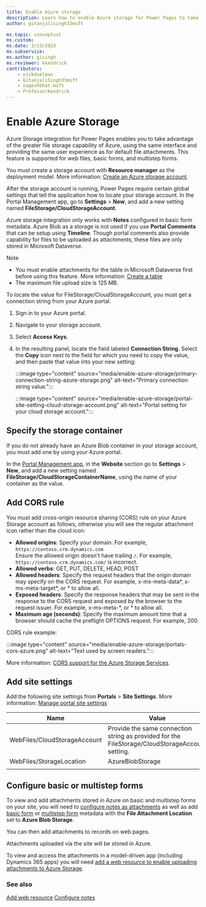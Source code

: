 ```yaml
---
title: Enable Azure storage
description: Learn how to enable Azure storage for Power Pages to take advantage of the greater file storage capability of Azure.
author: gitanjalisingh33msft

ms.topic: conceptual
ms.custom: 
ms.date: 3/13/2023
ms.subservice: 
ms.author: gisingh
ms.reviewer: kkendrick
contributors:
    - nickdoelman
    - GitanjaliSingh33msft
    - nageshbhat-msft
    - ProfessorKendrick
---
```


# Enable Azure Storage

Azure Storage integration for Power Pages enables you to take advantage of the greater file storage capability of Azure, using the same interface and providing the same user experience as for default file attachments. This feature is supported for web files, basic forms, and multistep forms.

You must create a storage account with **Resource manager** as the deployment model. More information: [Create an Azure storage account](/azure/storage/common/storage-account-create?tabs=azure-portal).

After the storage account is running, Power Pages require certain global settings that tell the application how to locate your storage account. In the Portal Management app, go to **Settings** > **New**, and add a new setting named **FileStorage/CloudStorageAccount**.

Azure storage integration only works with **Notes** configured in basic form metadata. Azure Blob as a storage is not used if you use **Portal Comments** that can be setup using **Timeline**. Though portal comments also provide capability for files to be uploaded as attachments, these files are only stored in Microsoft Dataverse.
 
> [!NOTE]
> - You must enable attachments for the table in Microsoft Dataverse first before using this feature. More information: [Create a table](/power-apps/maker/data-platform/data-platform-create-entity)
> - The maximum file upload size is 125 MB.

To locate the value for FileStorage/CloudStorageAccount, you must get a connection string from your Azure portal.

1. Sign in to your Azure portal.

1. Navigate to your storage account.

1. Select **Access Keys**.

1. In the resulting panel, locate the field labeled **Connection String**. Select the **Copy** icon next to the field for which you need to copy the value, and then paste that value into your new setting:

    :::image type="content" source="media/enable-azure-storage/primary-connection-string-azure-storage.png" alt-text="Primary connection string value.":::
    
    :::image type="content" source="media/enable-azure-storage/portal-site-setting-cloud-storage-account.png" alt-text="Portal setting for your cloud storage account.":::

## Specify the storage container

If you do not already have an Azure Blob container in your storage account, you must add one by using your Azure portal.

In the [Portal Management app](portal-management-app.md), in the **Website** section go to **Settings** > **New**, and add a new setting named **FileStorage/CloudStorageContainerName**, using the name of your container as the value.

## Add CORS rule

You must add cross-origin resource sharing (CORS) rule on your Azure Storage account as follows, otherwise you will see the regular attachment icon rather than the cloud icon:

- **Allowed origins**: Specify your domain. For example, `https://contoso.crm.dynamics.com` <br /> Ensure the allowed origin doesn't have trailing `/`. For example, `https://contoso.crm.dynamics.com/` is incorrect.
- **Allowed verbs**: GET, PUT, DELETE, HEAD, POST
- **Allowed headers**: Specify the request headers that the origin domain may specify on the CORS request. For example, x-ms-meta-data\*, x-ms-meta-target\*, or \* to allow all.
- **Exposed headers**: Specify the response headers that may be sent in the response to the CORS request and exposed by the browser to the request issuer. For example, x-ms-meta-\*, or \* to allow all.
- **Maximum age (seconds)**: Specify the maximum amount time that a browser should cache the preflight OPTIONS request. For example, 200.

CORS rule example:

:::image type="content" source="media/enable-azure-storage/portals-cors-azure.png" alt-text="Text used by screen readers.":::

More information: [CORS support for the Azure Storage Services](/rest/api/storageservices/cross-origin-resource-sharing--cors--support-for-the-azure-storage-services).

## Add site settings

Add the following site settings from **Portals** > **Site Settings**. More information: [Manage portal site settings](/power-apps/maker/portals/configure/configure-site-settings) 

|Name|Value|
|-----|-----|
|WebFiles/CloudStorageAccount|Provide the same connection string as provided for the FileStorage/CloudStorageAccount setting.|
|WebFiles/StorageLocation|AzureBlobStorage|
|||

## Configure basic or multistep forms 

To view and add attachments stored in Azure on basic and multistep forms on your site, you will need to [configure notes as attachments](configure-notes.md) as well as add [basic form](configure-notes.md#notes-configuration-for-basic-forms) or [multistep form](configure-notes.md#notes-configuration-for-multistep-forms) metadata with the **File Attachment Location** set to **Azure Blob Storage**.

You can then add attachments to records on web pages.

Attachments uploaded via the site will be stored in Azure.

To view and access the attachments in a model-driven app (including Dynamics 365 apps) you will need [add a web resource to enable uploading attachments to Azure Storage](add-web-resource.md).

### See also

[Add web resource](add-web-resource.md)
[Configure notes](configure-notes.md)


